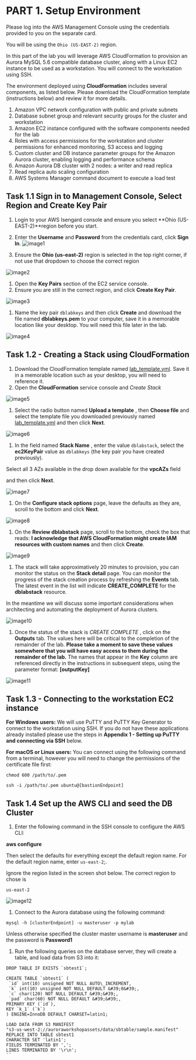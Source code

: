 # PART 1. Setup Environment

Please log into the AWS Management Console using the credentials provided to you on the separate card.

You will be using the `Ohio (US-EAST-2)` region.

In this part of the lab you will leverage AWS CloudFormation to provision an Aurora MySQL 5.6 compatible database cluster, along with a Linux EC2 instance to be used as a workstation. You will connect to the workstation using SSH.

The environment deployed using **CloudFormation** includes several components, as listed below. Please download the CloudFormation template (instructions below) and review it for more details.

1. Amazon VPC network configuration with public and private subnets
2. Database subnet group and relevant security groups for the cluster and workstation
3. Amazon EC2 instance configured with the software components needed for the lab
4. Roles with access permissions for the workstation and cluster permissions for enhanced monitoring, S3 access and logging
5. Custom cluster and DB instance parameter groups for the Amazon Aurora cluster, enabling logging and performance schema
6. Amazon Aurora DB cluster with 2 nodes: a writer and read replica
7. Read replica auto scaling configuration
8. AWS Systems Manager command document to execute a load test

## Task 1.1 Sign in to Management Console, Select Region and Create Key Pair

1. Login to your AWS Isengard console and ensure you select **Ohio (US-EAST-2)**region before you start.
2. Enter the **Username** and **Password** from the credentials card, click **Sign In**.
![image1](./img/image001.png)

1. Ensure the **Ohio (us-east-2)** region is selected in the top right corner, if not use that dropdown to choose the correct region

![image2](./img/image002.png)

1. Open the **Key Pairs** section of the EC2 service console.
2. Ensure you are still in the correct region, and click **Create Key Pair**.


![image3](./img/image003.png)

1. Name the key pair `dblabkeys` and then click **Create** and download the file named **dblabkeys.pem** to your computer, save it in a memorable location like your desktop.  You will need this file later in the lab.

![image4](./img/image004.png)

## Task 1.2 - Creating a Stack using CloudFormation

1. Download the CloudFormation template named [lab\_template.yml](https://raw.githubusercontent.com/czhc/aurora-deep-dive--private/master/lab1/lab_template.yml?token=ABDLDPLM6425NFSEY4H2GYC5ZCV26). Save it in a memorable location such as your desktop, you will need to reference it.
2. Open the **CloudFormation** service console and *Create Stack* 


![image5](./img/image005.png)

1. Select the radio button named **Upload a template** , then **Choose file** and select the template file you downloaded previously named [lab_template.yml](./lab_template.yml) and then click **Next**.

![image6](./img/image006.png)

1. In the field named **Stack Name** , enter the value `dblabstack`, select the **ec2KeyPair** value as `dblabkeys` (the key pair you have created previously).

Select all 3 AZs available in the drop down available for the **vpcAZs** field

and then click **Next**.


![image7](./img/image007.png)

1. On the **Configure stack options** page, leave the defaults as they are, scroll to the bottom and click **Next**.


![image8](./img/image008.png)

1. On the **Review dblabstack** page, scroll to the bottom, check the box that reads: **I acknowledge that AWS CloudFormation might create IAM resources with custom names** and then click **Create**.

![image9](./img/image009.png)

1. The stack will take approximatively 20 minutes to provision, you can monitor the status on the **Stack detail** page. You can monitor the progress of the stack creation process by refreshing the **Events** tab. The latest event in the list will indicate **CREATE\_COMPLETE** for the **dblabstack** resource.

In the meantime we will discuss some important considerations when architecting and automating the deployment of Aurora clusters.

![image10](./img/image010.png)


1. Once the status of the stack is _CREATE COMPLETE_ , click on the **Outputs** tab. The values here will be critical to the completion of the remainder of the lab.   **Please take a moment to save these values somewhere that you will have easy access to them during the remainder of the lab.** The names that appear in the **Key** column are referenced directly in the instructions in subsequent steps, using the parameter format: **[outputKey]**

![image11](./img/image011.png)


## Task 1.3 - Connecting to the workstation EC2 instance

**For Windows users:** We will use PuTTY and PuTTY Key Generator to connect to the workstation using SSH. If you do not have these applications already installed please use the steps in **Appendix 1 - Setting up PuTTY and connecting via SSH** below.

**For macOS or Linux users:** You can connect using the following command from a terminal, however you will need to change the permissions of the certificate file first:


`chmod 600 /path/to/.pem`

`ssh -i /path/to/.pem ubuntu@[bastionEndpoint]`



## Task 1.4 Set up the AWS CLI and seed the DB Cluster

1. Enter the following command in the SSH console to configure the AWS CLI:

**aws configure**

Then select the defaults for everything except the default region name.  For the default region name, enter `us-east-2`;.

Ignore the region listed in the screen shot below. The correct region to chose is

`us-east-2`

![image12](./img/image012.png)

1. Connect to the Aurora database using the following command:

`mysql -h [clusterEndpoint] -u masteruser -p mylab`

Unless otherwise specified the cluster master username is **masteruser** and the password is **Password1**

1. Run the following queries on the database server, they will create a table, and load data from S3 into it:

```
DROP TABLE IF EXISTS `sbtest1`;
```

```
CREATE TABLE `sbtest1` (
 `id` int(10) unsigned NOT NULL AUTO\_INCREMENT,
 `k` int(10) unsigned NOT NULL DEFAULT &#39;0&#39;,
 `c` char(120) NOT NULL DEFAULT &#39;&#39;,
 `pad` char(60) NOT NULL DEFAULT &#39;&#39;,
PRIMARY KEY (`id`),
KEY `k_1` (`k`)
) ENGINE=InnoDB DEFAULT CHARSET=latin1;
```

```
LOAD DATA FROM S3 MANIFEST
"s3-us-west-2://auroraworkshopassets/data/sbtable/sample.manifest"
REPLACE INTO TABLE sbtest1
CHARACTER SET 'latin1';
FIELDS TERMINATED BY ',';
LINES TERMINATED BY '\r\n';
``
